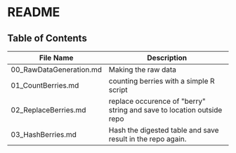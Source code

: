 # README

## Table of Contents

| File Name | Description |
| -- | -- |
|00_RawDataGeneration.md | Making the raw data |
|01_CountBerries.md | counting berries with a simple R script|
|02_ReplaceBerries.md | replace occurence of "berry" string and save to location outside repo |
|03_HashBerries.md | Hash the digested table and save result in the repo again. |


